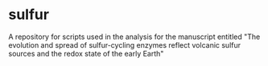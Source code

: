 # sulfur
A repository for scripts used in the analysis for the manuscript entitled "The evolution and spread of sulfur-cycling enzymes reflect volcanic sulfur sources and the redox state of the early Earth"
